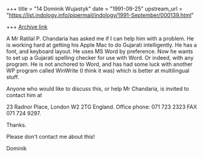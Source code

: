 +++
title = "14 Dominik Wujastyk"
date = "1991-09-25"
upstream_url = "https://list.indology.info/pipermail/indology/1991-September/000139.html"

+++
[Archive link](https://list.indology.info/pipermail/indology/1991-September/000139.html)



A Mr Ratilal P. Chandaria has asked me if I can help him
with a problem.  He is working hard at getting his Apple
Mac to do Gujarati intelligently.  He has a font, and
keyboard layout.  He uses MS Word by preference.  Now
he wants to set up a Gujarati spelling checker for use
with Word.  Or indeed, with any program.  He is not
anchored to Word, and has had some luck with another
WP program called WinWrite (I think it was) which
is better at multilingual stuff.

Anyone who would like to discuss this, or help Mr Chandaria,
is invited to contact him at

23 Radnor Place,
London W2 2TG
England.
Office phone: 071 723 2323
FAX 071 724 9297.

Thanks.

Please don't contact me about this!

Dominik






